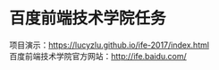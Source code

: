 # 百度前端技术学院任务 <br>
 项目演示：https://lucyzlu.github.io/ife-2017/index.html<br>
 百度前端技术学院官方网站：http://ife.baidu.com/
 
